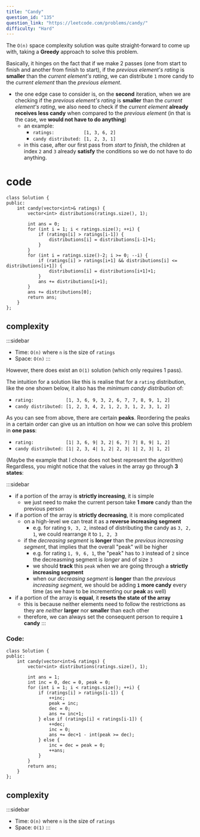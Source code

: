 ```yaml
---
title: "Candy"
question_id: "135"
question_link: "https://leetcode.com/problems/candy/"
difficulty: "Hard"
---
```


The `O(n)` space complexity solution was quite straight-forward to come up with,
taking a **Greedy** approach to solve this problem.

Basically, it hinges on the fact that if we make 2 passes
(one from start to finish and another from finish to start),
if the *previous element's rating* is **smaller** than the *current element's rating*,
we can distribute `1` more candy to the *current element* than the *previous element*.

- the one edge case to consider is, on the **second** iteration, when we are checking if the *previous element's rating* is **smaller** than the *current element's rating*, we also need to check if the *current element* **already receives less candy** when compared to the *previous element* (in that is the case, we **would not have to do anything**)
    - an example: 
        - `ratings:           [1, 3, 6, 2]` 
        - `candy distributed: [1, 2, 3, 1]`
    - in this case, after our first pass from *start* to *finish*, the children at index `2` and `3` already **satisfy** the conditions so we do not have to do anything.

# cod<span>e</span>

```{.cpp}
class Solution {
public:
    int candy(vector<int>& ratings) {
        vector<int> distributions(ratings.size(), 1);

        int ans = 0;
        for (int i = 1; i < ratings.size(); ++i) {
            if (ratings[i] > ratings[i-1]) {
                distributions[i] = distributions[i-1]+1;
            }
        }
        for (int i = ratings.size()-2; i >= 0; --i) {
            if (ratings[i] > ratings[i+1] && distributions[i] <= distributions[i+1]) {
                distributions[i] = distributions[i+1]+1;
            }
            ans += distributions[i+1];
        }
        ans += distributions[0];
        return ans;
    }
};
```

## complexit<span>y</span>

:::sidebar
- Time: `O(n)` where `n` is the size of `ratings`
- Space: `O(n)`
:::

However, there does exist an `O(1)` solution (which only requires 1 pass).

The intuition for a solution like this is realise that for a `rating` distribution, like the one shown below, it also has the *minimum candy distribution* of:

- `rating:            [1, 3, 6, 9, 3, 2, 6, 7, 7, 8, 9, 1, 2]`
- `candy distributed: [1, 2, 3, 4, 2, 1, 2, 3, 1, 2, 3, 1, 2]`

As you can see from above, there are certain **peaks**. 
Reordering the peaks in a certain order can give us an intuition on how we can solve this problem in **one pass**:

- `rating:            [1| 3, 6, 9| 3, 2| 6, 7| 7| 8, 9| 1, 2]`
- `candy distributed: [1| 2, 3, 4| 1, 2| 2, 3| 1| 2, 3| 1, 2]`

(Maybe the example that I chose does not best represent the algorithm)
Regardless, you might notice that the values in the array go through **3 states**:

:::sidebar
- if a portion of the array is **strictly increasing**, it is simple
    - we just need to make the current person take **1 more** candy than the previous person
- if a portion of the array is **strictly decreasing**, it is more complicated
    - on a high-level we can treat it as a **reverse increasing segment**
        - e.g. for rating `9, 3, 2`, instead of distributing the candy as `3, 2, 1`, we could rearrange it to `1, 2, 3`
    - if the *decreasing segment* is **longer** than the *previous increasing segment*, that implies that the overall "peak" will be higher
        - e.g. for rating `1, 9, 6, 1`, the "peak" has to `3` instead of `2` since the decreasming segment is *longer* and of size `3`
        - we should **track** this `peak` when we are going through a **strictly increasing segment**
        - when our *decreasing segment* is **longer** than the *previous increasing segment*, we should be adding **`1` more candy** every time (as we have to be incrementing our **peak** as well)
- if a portion of the array is **equal**, it **resets the state of the array**
    - this is because neither elements need to follow the restrictions as they are *neither* **larger** nor **smaller** than each other
    - therefore, we can always set the consequent person to require **`1` candy**
:::

### Code<span>:</span>

```{.cpp}
class Solution {
public:
    int candy(vector<int>& ratings) {
        vector<int> distributions(ratings.size(), 1);

        int ans = 1;
        int inc = 0, dec = 0, peak = 0;
        for (int i = 1; i < ratings.size(); ++i) {
            if (ratings[i] > ratings[i-1]) {
                ++inc;
                peak = inc;
                dec = 0;
                ans += inc+1;
            } else if (ratings[i] < ratings[i-1]) {
                ++dec;
                inc = 0;
                ans += dec+1 - int(peak >= dec);
            } else {
                inc = dec = peak = 0;
                ++ans;
            }
        }
        return ans;
    }
};
```

## complexit<span>y</span>

:::sidebar
- Time: `O(n)` where `n` is the size of `ratings`
- Space: `O(1)`
:::
